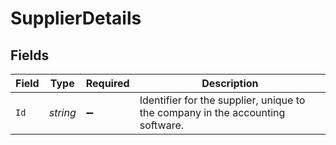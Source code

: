 # SupplierDetails


## Fields

| Field                                                                          | Type                                                                           | Required                                                                       | Description                                                                    |
| ------------------------------------------------------------------------------ | ------------------------------------------------------------------------------ | ------------------------------------------------------------------------------ | ------------------------------------------------------------------------------ |
| `Id`                                                                           | *string*                                                                       | :heavy_minus_sign:                                                             | Identifier for the supplier, unique to the company in the accounting software. |